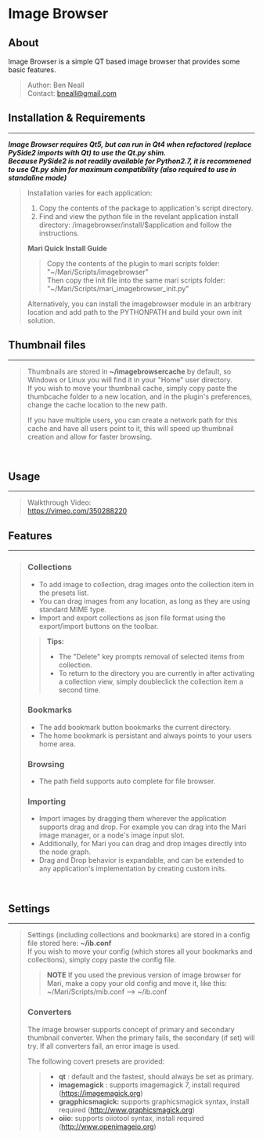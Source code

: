 # Image Browser
## About
Image Browser is a simple QT based image browser that provides some basic features.

>Author: Ben Neall<br>
>Contact: bneall@gmail.com

## Installation & Requirements
---
***Image Browser requires Qt5, but can run in Qt4 when refactored (replace PySide2 imports with Qt) to use the Qt.py shim.***<br>
***Because PySide2 is not readily available for Python2.7, it is recommened to use Qt.py shim for maximum compatibility (also required to use in standaline mode)***<br>

>Installation varies for each application:
>
>1. Copy the contents of the package to application's script directory.
>2. Find and view the python file in the revelant application install directory: /imagebrowser/install/$application and follow the instructions.
>
>**Mari Quick Install Guide**
>>Copy the contents of the plugin to mari scripts folder: "~/Mari/Scripts/imagebrowser"<br>
>>Then copy the init file into the same mari scripts folder: "~/Mari/Scripts/mari_imagebrowser_init.py"<br>
>
>Alternatively, you can install the imagebrowser module in an arbitrary location and add path to the PYTHONPATH and build your own init solution.

## Thumbnail files
---
> Thumbnails are stored in **~/imagebrowsercache** by default, so Windows or Linux you will find it in your "Home" user directory.<br>
> If you wish to move your thumbnail cache, simply copy paste the thumbcache folder to a new location, and in the plugin's preferences, change the cache location to the new path.
>
> If you have multiple users, you can create a network path for this cache and have all users point to it, this will speed up thumbnail creation and allow for faster browsing.

 <br>

## Usage
---
>Walkthrough Video:<br>
>https://vimeo.com/350288220

## Features
---
>### Collections
>
>* To add image to collection, drag images onto the collection item in the presets list.
>* You can drag images from any location, as long as they are using standard MIME type.
>* Import and export collections as json file format using the export/import buttons on the toolbar.
>> **Tips:**
>> * The "Delete" key prompts removal of selected items from collection.
>> * To return to the directory you are currently in after activating a collection view, simply doubleclick the collection item a second time.
>
>### Bookmarks
>
>* The add bookmark button bookmarks the current directory.
>* The home bookmark is persistant and always points to your users home area.
>
>### Browsing
>* The path field supports auto complete for file browser.
>
>### Importing
>* Import images by dragging them wherever the application supports drag and drop. For example you can drag into the Mari image manager, or a node's image input slot.
>* Additionally, for Mari you can drag and drop images directly into the node graph.
>* Drag and Drop behavior is expandable, and can be extended to any application's implementation by creating custom inits.

 <br>

## Settings
---
>Settings (including collections and bookmarks) are stored in a config file stored here:
> **~/ib.conf**<br>
>If you wish to move your config (which stores all your bookmarks and collections), simply copy paste the config file.<br>
>>**NOTE** If you used the previous version of image browser for Mari, make a copy your old config and move it, like this: ~/Mari/Scripts/mib.conf --> ~/ib.conf 
>
>### Converters
>The image browser supports concept of primary and secondary thumbnail converter.
>When the primary fails, the secondary (if set) will try. If all converters fail, an error image is used.
>
>The following covert presets are provided:
>>* **qt** : default and the fastest, should always be set as primary.
>>* **imagemagick** : supports imagemagick 7, install required (https://imagemagick.org)
>>* **gragphicsmagick:** supports graphicsmagick syntax, install required (http://www.graphicsmagick.org)
>>* **oiio**: supports oiiotool syntax, install required (http://www.openimageio.org)

